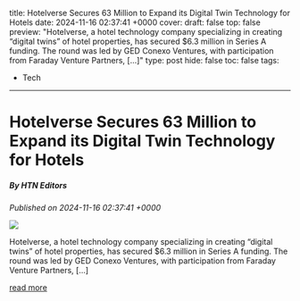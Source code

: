title: Hotelverse Secures 63 Million to Expand its Digital Twin Technology for Hotels
date: 2024-11-16 02:37:41 +0000
cover: 
draft: false
top: false
preview: "Hotelverse, a hotel technology company specializing in creating “digital twins” of hotel properties, has secured $6.3 million in Series A funding. The round was led by GED Conexo Ventures, with participation from Faraday Venture Partners, [...]"
type: post
hide: false
toc: false
tags:
  - Tech
---

# Hotelverse Secures 63 Million to Expand its Digital Twin Technology for Hotels
##### By HTN Editors
_Published on 2024-11-16 02:37:41 +0000_

![](https://hoteltechnologynews.com/wp-content/uploads/2024/11/Screenshot-2024-11-15-202006-1024x577.png)

Hotelverse, a hotel technology company specializing in creating “digital twins” of hotel properties, has secured $6.3 million in Series A funding. The round was led by GED Conexo Ventures, with participation from Faraday Venture Partners, \[...\]

[read more](https://hoteltechnologynews.com/2024/11/hotelverse-secures-6-3-million-to-expand-its-digital-twin-technology-for-hotels/)
